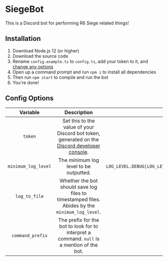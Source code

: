 # SiegeBot

This is a Discord bot for performing R6 Siege related things!

## Installation

1. Download Node.js 12 (or higher)
2. Download the source code
3. Rename `config.example.ts` to `config.ts`, add your token to it, and [change any options](#config-options)
4. Open up a command prompt and run `npm i` to install all dependencies
5. Then run `npm start` to compile and run the bot
6. You're done!

## Config Options

|      Variable       |                                                                   Description                                                                   |                                 Type                                  |              Default              |
| :-----------------: | :---------------------------------------------------------------------------------------------------------------------------------------------: | :-------------------------------------------------------------------: | :-------------------------------: |
|       `token`       | Set this to the value of your Discord bot token, generated on the [Discord developer console](https://discordapp.com/developers/applications/). |                               `string`                                | `"Replace this with your token!"` |
| `minimum_log_level` |                                                     The minimum log level to be outputted.                                                      | `LOG_LEVEL.DEBUG\|LOG_LEVEL.INFO\|LOG_LEVEL.WARNING\|LOG_LEVEL.ERROR` |         `LOG_LEVEL.INFO`          |
|    `log_to_file`    |                         Whether the bot should save log files to timestamped files. Abides by the `minimum_log_level`.                          |                                `bool`                                 |              `true`               |
|  `command_prefix`   |                           The prefix for the bot to look for to interpret a command. `null` is a mention of the bot.                            |                             `string|null`                             |              `null`               |

